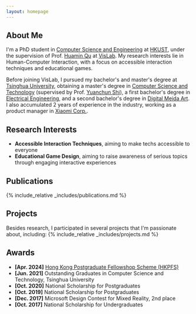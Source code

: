 ```yaml
---
layout: homepage
---
```


## About Me
I'm a PhD student in <a href="https://cse.hkust.edu.hk/" target="_blank">Computer Science and Engineering</a> at <a href="https://hkust.edu.hk/" target="_blank">HKUST</a>, under the supervision of Prof. <a href="http://www.huamin.org/" target="_blank">Huamin Qu</a> at <a href="http://vis.cse.ust.hk/" target="_blank">VisLab</a>. My research interests lie in Human-Computer Interaction, with a focus on accessible interaction techniques and educational games.

Before joining VisLab, I pursued my bachelor's and master's degree at <a href="https://www.tsinghua.edu.cn/en/" target = "_blank">Tsinghua University</a>, obtaining a master's degree in <a href="https://www.cs.tsinghua.edu.cn/csen/" target="_blank">Computer Science and Technology</a> (supervised by Prof. <a href= "https://pi.cs.tsinghua.edu.cn" target = "_blank">Yuanchun Shi</a>), a first bachelor's degree in <a href="https://www.eea.tsinghua.edu.cn/en/" target="_blank">Electrical Engineering</a>, and a second bachelor's degree in <a href="https://www.enad.tsinghua.edu.cn/" target="_blank">Digital Meida Art</a>. I also accumulated 2 years of experience in the industry, working as a product manager in <a href="https://www.mi.com/global/about/" target="_blank">Xiaomi Corp.</a>.

<!-- During my upcoming Ph.D. studies, I aim to explore interaction and visualization techniques in Virtual/Augmented Reality, with the vision of making techs easy-to-use and accessible for everyone. -->

## Research Interests
- **Accessible Interaction Techniques**, aiming to make techs accessible to everyone
- **Educational Game Design**, aiming to raise awareness of serious topics through engaging interactive experiences

## Publications
{% include_relative _includes/publications.md %}

## Projects
Besides research, I participated in several projects that I'm passionate about, including:
{% include_relative _includes/projects.md %}

<!-- ## Working Experience
During 2021-2023, I worked as a product manager in <a href="https://www.mi.com/global/about/" target="_blank">Xiaomi Corp.</a> for two years.

with the aim of applying my mixed skills to creating influential products for social good.
During my  in Xiaomi, I focused on designing Smart Home Automation products that enable users to unlock the full potential of their smart home. It's fulfilling that our products transform the life of 8 million daily active users worldwide. -->

## Awards
- **[Apr. 2024]** <a href="https://fytgs.hkust.edu.hk/scholarships/hong-kong-phd-fellowship-scheme" target="_blank">Hong Kong Postgraduate Fellowshop Scheme (HKPFS)</a>
- **[Jun. 2021]** Outstanding Graduates in Computer Science and Technology, Tsinghua University
- **[Oct. 2020]** National Scholarship for Postgraduates
- **[Oct. 2019]** National Scholarship for Postgraduates
- **[Dec. 2017]** Microsoft Design Contest for Mixed Reality, 2nd place
- **[Oct. 2017]** National Scholarship for Undergraduates